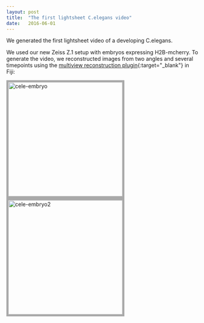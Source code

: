 ```yaml
---
layout: post
title:  "The first lightsheet C.elegans video"
date:   2016-06-01    
---
```


We generated the first lightsheet video of a developing C.elegans.  

We used our new Zeiss Z.1 setup with embryos expressing H2B-mcherry. To generate the video, we reconstructed images from two angles and several timepoints using the [multiview reconstruction plugin](http://imagej.net/Multiview-Reconstruction){:target="_blank"} in Fiji: 

<img src="http://i.imgur.com/2xJOcnC.gif" alt="cele-embryo" height="300" style="border: 5px solid #a9a9a9; margin-right:10px;">
<img src="http://i.imgur.com/6fzctlY.gif" alt="cele-embryo2" height="300" style="border: 5px solid #a9a9a9;">
